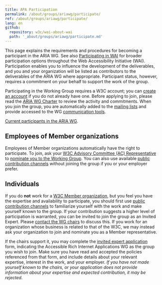 ```yaml
---
title: APA Participation 
permalink: /about/groups/ariawg/participate/
ref: /about/groups/ariawg/participate/
lang: en
github:
  repository: w3c/wai-about-wai
  path: '_about/groups/ariawg/participate.md'
---
```


This page explains the requirements and procedures for becoming a participant in the ARIA WG. See also [Participating in WAI](http://www.w3.org/WAI/participation) for broader participation options throughout the Web Accessibility Initiative (WAI). Participation enables you to influence the development of the deliverables, and you and your organization will be listed as contributors to the deliverables of the ARIA WG where appropriate. Participant status, however, requires a commitment on your behalf to support the work of the group.

Participating in the Working Group requires a W3C account; you can [create an account](https://www.w3.org/accounts/request) if you do not already have one. Before applying to join, please read the [ARIA WG Charter](https://www.w3.org/WAI/ARIA/charter) to review the activity and commitments. When you join the group, you are automatically added to the [mailing lists](https://www.w3.org/WAI/ARIA/contribute#lists) and provide accessed to the WG [communication tools](https://www.w3.org/WAI/ARIA/communication).

[Current participants in the ARIA WG](https://www.w3.org/2000/09/dbwg/details?group=83726&public=1).

## Employees of Member organizations

Employees of Member organizations automatically have the right to participate. To join, ask your [W3C Advisory Committee (AC) Representative](https://www.w3.org/Member/ACList) to [nominate you to the Working Group](http://www.w3.org/2004/01/pp-impl/83726/join). You can also use available [public contribution channels](https://www.w3.org/WAI/ARIA/contribute) without joining the group if you or your employer prefer.

## Individuals

If you do **not** work for a [W3C Member organization](http://www.w3.org/Consortium/Member/List), but you feel you have the expertise and availability to participate, you should first use [public contribution channels](https://www.w3.org/WAI/ARIA/contribute) to familiarize yourself with the work and make yourself known to the group. If your contribution suggests a higher level of participation is warranted, you can be invited to join the group as an Invited Expert. Please [contact the WG chairs](mailto:group-aria-chairs@w3.org) to discuss this. If you work for an organization whose business is related to that of the W3C, we may instead ask your organization to join and nominate you as a Member representative.

If the chairs support it, you may complete the [invited expert application](https://www.w3.org/ieapp/new) form, indicating the Accessible Rich Internet Applications WG as the group you wish to join. Make sure you have read and accepted the policies referenced from that form, and include details about your relevant expertise, interest in the work, and your employer. _If you have not made yourself known to the chairs, or your application does not provide information about your expertise and expected contribution, it may be rejected._